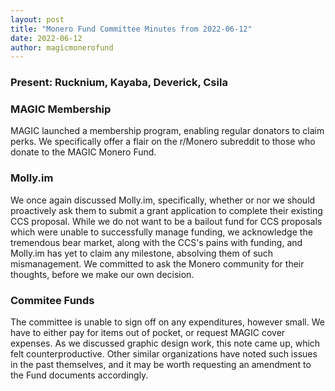 ```yaml
---
layout: post
title: "Monero Fund Committee Minutes from 2022-06-12"
date: 2022-06-12
author: magicmonerofund
---
```


### Present: Rucknium, Kayaba, Deverick, Csila

### MAGIC Membership

MAGIC launched a membership program, enabling regular donators to claim perks. We specifically offer a flair on the r/Monero subreddit to those who donate to the MAGIC Monero Fund.

### Molly.im

We once again discussed Molly.im, specifically, whether or nor we should proactively ask them to submit a grant application to complete their existing CCS proposal. While we do not want to be a bailout fund for CCS proposals which were unable to successfully manage funding, we acknowledge the tremendous bear market, along with the CCS's pains with funding, and Molly.im has yet to claim any milestone, absolving them of such mismanagement. We committed to ask the Monero community for their thoughts, before we make our own decision.

### Commitee Funds

The committee is unable to sign off on any expenditures, however small. We have to either pay for items out of pocket, or request MAGIC cover expenses. As we discussed graphic design work, this note came up, which felt counterproductive. Other similar organizations have noted such issues in the past themselves, and it may be worth requesting an amendment to the Fund documents accordingly.
